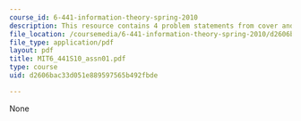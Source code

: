 ```yaml
---
course_id: 6-441-information-theory-spring-2010
description: This resource contains 4 problem statements from cover and thomas.
file_location: /coursemedia/6-441-information-theory-spring-2010/d2606bac33d051e889597565b492fbde_MIT6_441S10_assn01.pdf
file_type: application/pdf
layout: pdf
title: MIT6_441S10_assn01.pdf
type: course
uid: d2606bac33d051e889597565b492fbde

---
```

None